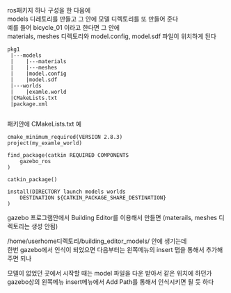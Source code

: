 
ros패키지 하나 구성을 한 다음에  
models 디레토리를 만들고 그 안에 모델 디렉토리를 또 만들어 준다   
예를 들어 bicycle_01 이라고 한다면    그 안에  
materials, meshes 디렉토리와 model.config, model.sdf 파일이 위치하게 된다   

```
pkg1
 |---models
 |    |---materials
 |    |---meshes
 |    |model.config
 |    |model.sdf
 |---worlds
 |    |examle.world
 |CMakeLists.txt
 |package.xml
 
```

패키안에 CMakeLists.txt 예
```
cmake_minimum_required(VERSION 2.8.3)
project(my_examle_world)

find_package(catkin REQUIRED COMPONENTS
	gazebo_ros
)

catkin_package()

install(DIRECTORY launch models worlds
	DESTINATION ${CATKIN_PACKAGE_SHARE_DESTINATION}
)
```

gazebo 프로그램안에서 Building Editor를 이용해서 만들면   (materails, meshes 디렉토리는 생성 안됨)

/home/userhome디렉토리/building_editor_models/  안에 생기는데   
한번 gazebo에서 인식이 되었으면 다음부터는 왼쪽메뉴의 insert 탭을 통해서 추가해주면 되나  

모델이 없었던 곳에서 시작할 때는 model 파일을 다운 받아서 같은 위치에 하던가   
gazebo상의 왼쪽메뉴 insert메뉴에서 Add Path를 통해서 인식시키면 될 듯 하다   


